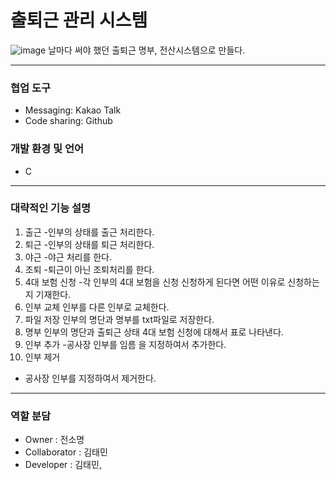 # 출퇴근 관리 시스템   

![image](https://user-images.githubusercontent.com/63829204/116768677-6b1dad00-aa73-11eb-889f-3c7d97208112.png)
날마다 써야 했던 출퇴근 명부, 전산시스템으로 만들다.

---
### 협업 도구
- Messaging: Kakao Talk
- Code sharing: Github

### 개발 환경 및 언어
- C

---
### 대략적인 기능 설명   
1. 출근
  -인부의 상태를 출근 처리한다. 
2. 퇴근
  -인부의 상태를 퇴근 처리한다.
3. 야근
  -야근 처리를 한다.
4. 조퇴
  -퇴근이 아닌 조퇴처리를 한다.
5. 4대 보험 신청
  -각 인부의 4대 보험을 신청 신청하게 된다면 어떤 이유로 신청하는지 기재한다.
6. 인부 교체
  인부를 다른 인부로 교체한다.
7. 파일 저장
  인부의 명단과 명부를 txt파일로 저장한다.
8. 명부 
  인부의 명단과 출퇴근 상태 4대 보험 신청에 대해서 표로 나타낸다.
9. 인부 추가 
  -공사장 인부를 임름 을 지정하여서 추가한다.
10. 인부 제거
  - 공사장 인부를 지정하여서 제거한다. 

---
### 역할 분담
- Owner : 전소명
- Collaborator : 김태민
- Developer : 김태민, 
